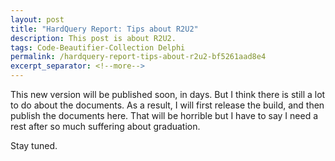 ```yaml
---
layout: post
title: "HardQuery Report: Tips about R2U2"
description: This post is about R2U2.
tags: Code-Beautifier-Collection Delphi
permalink: /hardquery-report-tips-about-r2u2-bf5261aad8e4
excerpt_separator: <!--more-->
---
```

This new version will be published soon, in days. But I think there is still a lot to do about the documents. As a result, I will first release the build, and then publish the documents here. That will be horrible but I have to say I need a rest after so much suffering about graduation.

Stay tuned.
<!--more-->